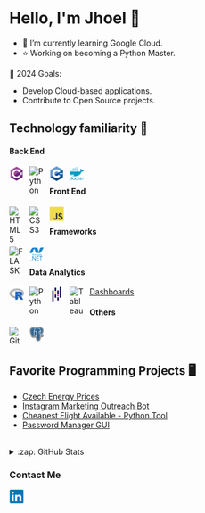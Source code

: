 # Hello, I'm Jhoel 👋 

- :seedling: I’m currently learning Google Cloud.
- :star: Working on becoming a Python Master.
  
:dart: 2024 Goals:
- Develop Cloud-based applications.
- Contribute to Open Source projects.

## Technology familiarity :wrench:

#### Back End 

<img align="left" alt="CSharp" width="26px" src="https://github.com/devicons/devicon/blob/v2.14.0/icons/csharp/csharp-original.svg" style="padding-right:10px;" />

<img align="left" alt="Python" width="26px" src="https://cdn.jsdelivr.net/gh/devicons/devicon/icons/python/python-original.svg" style="padding-right:10px;" />

<img align="left" alt="C++" width="26px" src="https://github.com/devicons/devicon/blob/v2.14.0/icons/cplusplus/cplusplus-original.svg" style="padding-right:10px;" />

<img align="left" alt="Docker" width="26px" src="https://github.com/devicons/devicon/blob/master/icons/docker/docker-plain-wordmark.svg" style="padding-right:10px;" />

<br/>

#### Front End 

<img align="left" alt="HTML5 " width="26px" src="https://cdn.jsdelivr.net/gh/devicons/devicon/icons/html5/html5-original.svg" style="padding-right:10px;" />

<img align="left" alt="CSS3" width="26px" src="https://cdn.jsdelivr.net/gh/devicons/devicon/icons/css3/css3-original.svg" style="padding-right:10px;" />

<img align="left" alt="Javascript" width="26px" src="https://github.com/devicons/devicon/blob/v2.14.0/icons/javascript/javascript-original.svg" style="padding-right:10px;" />

<br/>

#### Frameworks

<img align="left" alt="FLASK " width="26px" src="https://e7.pngegg.com/pngimages/654/56/png-clipart-flask-web-framework-python-software-framework-jinja-flask-miscellaneous-monochrome-thumbnail.png" style="padding-right:10px;" />

<img align="left" alt="dot-net " width="26px" src="https://github.com/devicons/devicon/blob/master/icons/dot-net/dot-net-plain-wordmark.svg" style="padding-right:10px;" />

<br/>


#### Data Analytics 

<img align="left" alt="R" width="26px" src="https://github.com/devicons/devicon/blob/v2.14.0/icons/r/r-original.svg" style="padding-right:10px;" />

<img align="left" alt="Python" width="26px" src="https://cdn.jsdelivr.net/gh/devicons/devicon/icons/python/python-original.svg" style="padding-right:10px;" />

<img align="left" alt="Pandas" width="26px" src="https://github.com/devicons/devicon/blob/master/icons/pandas/pandas-original.svg" style="padding-right:10px;" />

[Dashboards <img align="left" alt="Tableau" width="26px" src="https://www.gocrisp.com/wp-content/uploads/2021/07/Tableau-Emblem.png" style="padding-right:10px;" />](https://public.tableau.com/app/profile/jhol4417)


#### Others

<img align="left" alt="Git" width="26px" src="https://cdn.jsdelivr.net/gh/devicons/devicon/icons/git/git-original.svg" style="padding-right:10px;" />

<img align="left" alt="Postgres" width="26px" src="https://github.com/devicons/devicon/blob/master/icons/postgresql/postgresql-original.svg" style="padding-right:10px;" />

<br/>
<br/>


## Favorite Programming Projects 🖥

<!-- BLOG-POST-LIST:START -->
- [Czech Energy Prices](https://github.com/jhoeljp/Databases/tree/main/OTE)
- [Instagram Marketing Outreach Bot](https://github.com/jhoeljp/Python/tree/main/Instagram_Follower_Bot)
- [Cheapest Flight Available - Python Tool](https://github.com/jhoeljp/Python/tree/main/Flight_Club)
- [Password Manager GUI](https://github.com/jhoeljp/Python/tree/main/Password_Manager)
<!-- BLOG-POST-LIST:END -->

<br/>

<details>
  <summary>:zap: GitHub Stats</summary>

  <img align="left" alt="codeSTACKr's GitHub Stats" src="https://github-readme-stats.vercel.app/api?username=jhoeljp&show_icons=true&hide_border=false&title_color=ff652f&icon_color=FFE400&bg_color=09131B&text_color=ffffff&border_color=0c1a25" />

</details>


### Contact Me 

[<img align="left" alt="LinkedIn" width="26px" src="https://github.com/devicons/devicon/blob/v2.14.0/icons/linkedin/linkedin-original.svg" style="padding-right:10px;" />][linkedin]


[linkedin]: https://www.linkedin.com/in/jhoeljp/
[tableau]: https://public.tableau.com/app/profile/jhol4417
